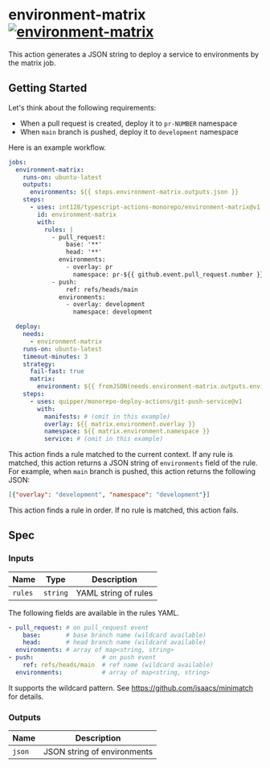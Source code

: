 # environment-matrix [![environment-matrix](https://github.com/int128/typescript-actions-monorepo/actions/workflows/environment-matrix.yaml/badge.svg)](https://github.com/int128/typescript-actions-monorepo/actions/workflows/environment-matrix.yaml)

This action generates a JSON string to deploy a service to environments by the matrix job.

## Getting Started

Let's think about the following requirements:

- When a pull request is created, deploy it to `pr-NUMBER` namespace
- When `main` branch is pushed, deploy it to `development` namespace

Here is an example workflow.

```yaml
jobs:
  environment-matrix:
    runs-on: ubuntu-latest
    outputs:
      environments: ${{ steps.environment-matrix.outputs.json }}
    steps:
      - uses: int128/typescript-actions-monorepo/environment-matrix@v1
        id: environment-matrix
        with:
          rules: |
            - pull_request:
                base: '**'
                head: '**'
              environments:
                - overlay: pr
                  namespace: pr-${{ github.event.pull_request.number }}
            - push:
                ref: refs/heads/main
              environments:
                - overlay: development
                  namespace: development

  deploy:
    needs:
      - environment-matrix
    runs-on: ubuntu-latest
    timeout-minutes: 3
    strategy:
      fail-fast: true
      matrix:
        environment: ${{ fromJSON(needs.environment-matrix.outputs.environments) }}
    steps:
      - uses: quipper/monorepo-deploy-actions/git-push-service@v1
        with:
          manifests: # (omit in this example)
          overlay: ${{ matrix.environment.overlay }}
          namespace: ${{ matrix.environment.namespace }}
          service: # (omit in this example)
```

This action finds a rule matched to the current context.
If any rule is matched, this action returns a JSON string of `environments` field of the rule.
For example, when `main` branch is pushed, this action returns the following JSON:

```json
[{"overlay": "development", "namespace": "development"}]
```

This action finds a rule in order.
If no rule is matched, this action fails.

## Spec

### Inputs

| Name | Type | Description
|------|----------|---------
| `rules` | `string` | YAML string of rules

The following fields are available in the rules YAML.

```yaml
- pull_request: # on pull_request event
    base:       # base branch name (wildcard available)
    head:       # head branch name (wildcard available)
  environments: # array of map<string, string>
- push:                   # on push event
    ref: refs/heads/main  # ref name (wildcard available)
  environments:           # array of map<string, string>
```

It supports the wildcard pattern.
See https://github.com/isaacs/minimatch for details.

### Outputs

| Name | Description
|------|------------
| `json` | JSON string of environments

